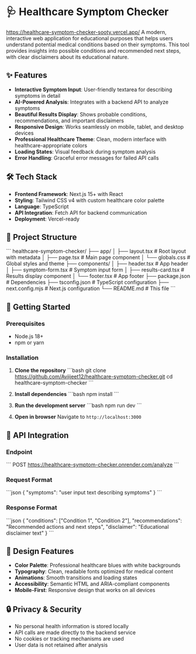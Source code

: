 # 🩺 Healthcare Symptom Checker
https://healthcare-symptom-checker-sooty.vercel.app/
A modern, interactive web application for educational purposes that helps users understand potential medical conditions based on their symptoms. This tool provides insights into possible conditions and recommended next steps, with clear disclaimers about its educational nature.

## ✨ Features

- **Interactive Symptom Input**: User-friendly textarea for describing symptoms in detail
- **AI-Powered Analysis**: Integrates with a backend API to analyze symptoms
- **Beautiful Results Display**: Shows probable conditions, recommendations, and important disclaimers
- **Responsive Design**: Works seamlessly on mobile, tablet, and desktop devices
- **Professional Healthcare Theme**: Clean, modern interface with healthcare-appropriate colors
- **Loading States**: Visual feedback during symptom analysis
- **Error Handling**: Graceful error messages for failed API calls

## 🛠️ Tech Stack

- **Frontend Framework**: Next.js 15+ with React
- **Styling**: Tailwind CSS v4 with custom healthcare color palette
- **Language**: TypeScript
- **API Integration**: Fetch API for backend communication
- **Deployment**: Vercel-ready

## 📁 Project Structure

\`\`\`
healthcare-symptom-checker/
├── app/
│   ├── layout.tsx           # Root layout with metadata
│   ├── page.tsx             # Main page component
│   └── globals.css          # Global styles and theme
├── components/
│   ├── header.tsx           # App header
│   ├── symptom-form.tsx     # Symptom input form
│   ├── results-card.tsx     # Results display component
│   └── footer.tsx           # App footer
├── package.json             # Dependencies
├── tsconfig.json            # TypeScript configuration
├── next.config.mjs          # Next.js configuration
└── README.md                # This file
\`\`\`

## 🚀 Getting Started

### Prerequisites
- Node.js 18+ 
- npm or yarn

### Installation

1. **Clone the repository**
   \`\`\`bash
   git clone https://github.com/Aviijeet12/healthcare-symptom-checker.git
   cd healthcare-symptom-checker
   \`\`\`

2. **Install dependencies**
   \`\`\`bash
   npm install
   \`\`\`

3. **Run the development server**
   \`\`\`bash
   npm run dev
   \`\`\`

4. **Open in browser**
   Navigate to `http://localhost:3000`

## 📡 API Integration

### Endpoint
\`\`\`
POST https://healthcare-symptom-checker.onrender.com/analyze
\`\`\`

### Request Format
\`\`\`json
{
  "symptoms": "user input text describing symptoms"
}
\`\`\`

### Response Format
\`\`\`json
{
  "conditions": ["Condition 1", "Condition 2"],
  "recommendations": "Recommended actions and next steps",
  "disclaimer": "Educational disclaimer text"
}
\`\`\`

## 🎨 Design Features

- **Color Palette**: Professional healthcare blues with white backgrounds
- **Typography**: Clean, readable fonts optimized for medical content
- **Animations**: Smooth transitions and loading states
- **Accessibility**: Semantic HTML and ARIA-compliant components
- **Mobile-First**: Responsive design that works on all devices

## 🔒 Privacy & Security

- No personal health information is stored locally
- API calls are made directly to the backend service
- No cookies or tracking mechanisms are used
- User data is not retained after analysis

